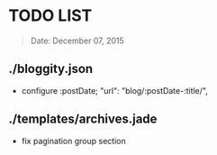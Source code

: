 # TODO LIST
> Date: December 07, 2015

## ./bloggity.json

- configure :postDate; "url": "blog/:postDate-:title/",
## ./templates/archives.jade

- fix pagination group section